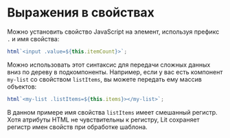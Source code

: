 # Выражения в свойствах

Можно установить свойство JavaScript на элемент, используя префикс `.` и имя свойства:

```js
html`<input .value=${this.itemCount}>`;
```

Можно использовать этот синтаксис для передачи сложных данных вниз по дереву в подкомпоненты. Например, если у вас есть компонент `my-list` со свойством `listItems`, вы можете передать ему массив объектов:

```js
html`<my-list .listItems=${this.items}></my-list>`;
```

В данном примере имя свойства `listItems` имеет смешанный регистр. Хотя атрибуты HTML не чувствительны к регистру, Lit сохраняет регистр имен свойств при обработке шаблона.
